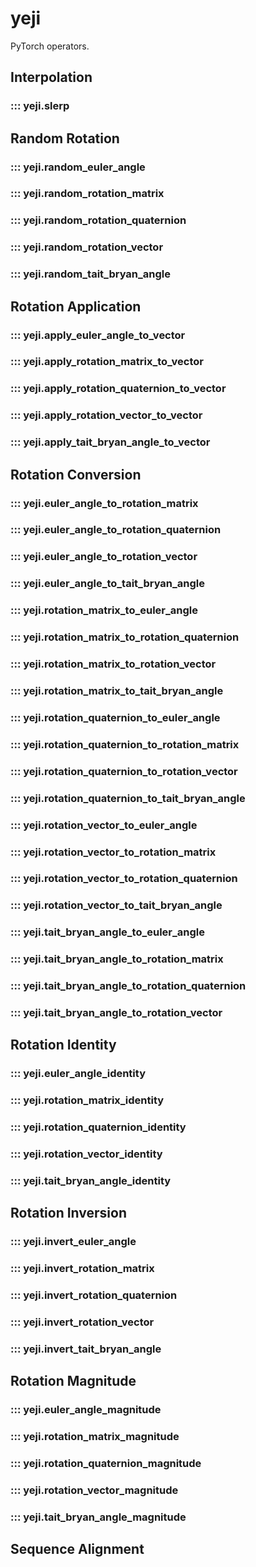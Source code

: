 # yeji

PyTorch operators.

## Interpolation

### ::: yeji.slerp

## Random Rotation

### ::: yeji.random_euler_angle

### ::: yeji.random_rotation_matrix

### ::: yeji.random_rotation_quaternion

### ::: yeji.random_rotation_vector

### ::: yeji.random_tait_bryan_angle

## Rotation Application

### ::: yeji.apply_euler_angle_to_vector

### ::: yeji.apply_rotation_matrix_to_vector

### ::: yeji.apply_rotation_quaternion_to_vector

### ::: yeji.apply_rotation_vector_to_vector

### ::: yeji.apply_tait_bryan_angle_to_vector

## Rotation Conversion

### ::: yeji.euler_angle_to_rotation_matrix

### ::: yeji.euler_angle_to_rotation_quaternion

### ::: yeji.euler_angle_to_rotation_vector

### ::: yeji.euler_angle_to_tait_bryan_angle

### ::: yeji.rotation_matrix_to_euler_angle

### ::: yeji.rotation_matrix_to_rotation_quaternion

### ::: yeji.rotation_matrix_to_rotation_vector

### ::: yeji.rotation_matrix_to_tait_bryan_angle

### ::: yeji.rotation_quaternion_to_euler_angle

### ::: yeji.rotation_quaternion_to_rotation_matrix

### ::: yeji.rotation_quaternion_to_rotation_vector

### ::: yeji.rotation_quaternion_to_tait_bryan_angle

### ::: yeji.rotation_vector_to_euler_angle

### ::: yeji.rotation_vector_to_rotation_matrix

### ::: yeji.rotation_vector_to_rotation_quaternion

### ::: yeji.rotation_vector_to_tait_bryan_angle

### ::: yeji.tait_bryan_angle_to_euler_angle

### ::: yeji.tait_bryan_angle_to_rotation_matrix

### ::: yeji.tait_bryan_angle_to_rotation_quaternion

### ::: yeji.tait_bryan_angle_to_rotation_vector

## Rotation Identity

### ::: yeji.euler_angle_identity

### ::: yeji.rotation_matrix_identity

### ::: yeji.rotation_quaternion_identity

### ::: yeji.rotation_vector_identity

### ::: yeji.tait_bryan_angle_identity

## Rotation Inversion

### ::: yeji.invert_euler_angle

### ::: yeji.invert_rotation_matrix

### ::: yeji.invert_rotation_quaternion

### ::: yeji.invert_rotation_vector

### ::: yeji.invert_tait_bryan_angle

## Rotation Magnitude

### ::: yeji.euler_angle_magnitude

### ::: yeji.rotation_matrix_magnitude

### ::: yeji.rotation_quaternion_magnitude

### ::: yeji.rotation_vector_magnitude

### ::: yeji.tait_bryan_angle_magnitude

## Sequence Alignment
